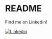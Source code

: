 # README

Find me on Linkedin!

[![Linkedin](https://img.shields.io/badge/LinkedIn-0077B5?style=for-the-badge&logo=linkedin&logoColor=white)](https://www.linkedin.com/in/le%C3%B4nidas-drawanz-ferreira-494a04202/)
